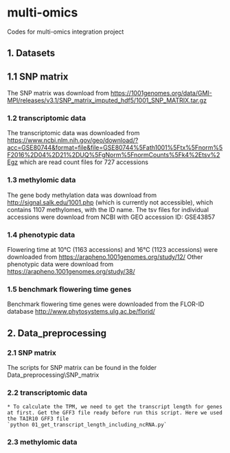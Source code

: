 # multi-omics
Codes for multi-omics integration project 

## 1. Datasets

## 1.1 SNP matrix
The SNP matrix was download from https://1001genomes.org/data/GMI-MPI/releases/v3.1/SNP_matrix_imputed_hdf5/1001_SNP_MATRIX.tar.gz

### 1.2 transcriptomic data
The transcriptomic data was downloaded from https://www.ncbi.nlm.nih.gov/geo/download/?acc=GSE80744&format=file&file=GSE80744%5Fath1001%5Ftx%5Fnorm%5F2016%2D04%2D21%2DUQ%5FgNorm%5FnormCounts%5Fk4%2Etsv%2Egz
which are read count files for 727 accessions

### 1.3 methylomic data
The gene body methylation data was download from http://signal.salk.edu/1001.php (which is currently not accessible), which contains 1107 methylomes, with the ID name.
The tsv files for individual accessions were download from NCBI with GEO accession ID: GSE43857

### 1.4 phenotypic data
Flowering time at 10℃ (1163 accessions) and 16℃ (1123 accessions) were downloaded from https://arapheno.1001genomes.org/study/12/
Other phenotypic data were download from https://arapheno.1001genomes.org/study/38/

### 1.5 benchmark flowering time genes
Benchmark flowering time genes were downloaded from the FLOR-ID database http://www.phytosystems.ulg.ac.be/florid/

## 2. Data_preprocessing

### 2.1 SNP matrix
The scripts for SNP matrix can be found in the folder Data_preprocessing\SNP_matrix

### 2.2 transcriptomic data
	* To calculate the TPM, we need to get the transcript length for genes at first. Get the GFF3 file ready before run this script. Here we used the TAIR10 GFF3 file 
	`python 01_get_transcript_length_including_ncRNA.py`

### 2.3 methylomic data

